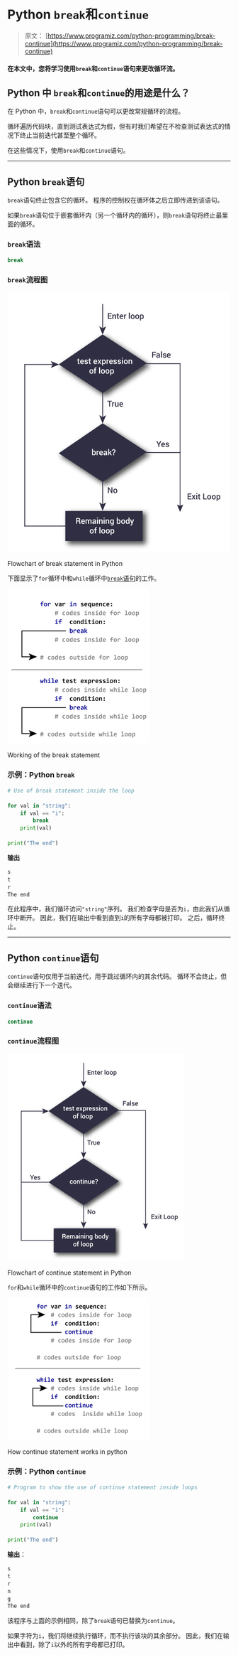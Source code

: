 # Python `break`和`continue`

> 原文： [https://www.programiz.com/python-programming/break-continue](https://www.programiz.com/python-programming/break-continue)

#### 在本文中，您将学习使用`break`和`continue`语句来更改循环流。

## Python 中 `break`和`continue`的用途是什么？

在 Python 中，`break`和`continue`语句可以更改常规循环的流程。

循环遍历代码块，直到测试表达式为假，但有时我们希望在不检查测试表达式的情况下终止当前迭代甚至整个循环。

在这些情况下，使用`break`和`continue`语句。

* * *

## Python `break`语句

`break`语句终止包含它的循环。 程序的控制权在循环体之后立即传递到该语句。

如果`break`语句位于嵌套循环内（另一个循环内的循环），则`break`语句将终止最里面的循环。

### `break`语法

```py
break
```

### `break`流程图

![Flowchart of break statement in Python](img/45ab60b74c9df2e1dcbdad452de07fd9.png "break Statement")

Flowchart of break statement in Python



下面显示了`for`循环中和`while`循环中[`break`语句](https://www.programiz.com/python-programming/for-loop)的工作。

![How the break statement works in Python](img/accebe7e5997e0d60b50265a8008db1a.png "How break statement works")

Working of the break statement



### 示例：Python `break`

```py
# Use of break statement inside the loop

for val in "string":
    if val == "i":
        break
    print(val)

print("The end")
```

**输出**

```py
s
t
r
The end
```

在此程序中，我们循环访问`"string"`序列。 我们检查字母是否为`i`，由此我们从循环中断开。 因此，我们在输出中看到直到`i`的所有字母都被打印。 之后，循环终止。

* * *

## Python `continue`语句

`continue`语句仅用于当前迭代，用于跳过循环内的其余代码。 循环不会终止，但会继续进行下一个迭代。

### `continue`语法

```py
continue
```

### `continue`流程图

![Flowchart of continue statement in Python](img/d2325cc713b1c854ad54035b67cb3878.png "continue Statement")

Flowchart of continue statement in Python



`for`和`while`循环中的`continue`语句的工作如下所示。

![How continue statement works in python](img/c085ea36c70b914ad24a1d026f5247dd.png "How continue statement works")

How continue statement works in python



### 示例：Python `continue`

```py
# Program to show the use of continue statement inside loops

for val in "string":
    if val == "i":
        continue
    print(val)

print("The end")
```

**输出**：

```py
s
t
r
n
g
The end
```

该程序与上面的示例相同，除了`break`语句已替换为`continue`。

如果字符为`i`，我们将继续执行循环，而不执行该块的其余部分。 因此，我们在输出中看到，除了`i`以外的所有字母都已打印。